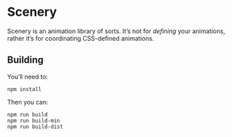 # Scenery

Scenery is an animation library of sorts. It’s not for _defining_ your animations, rather it’s for coordinating CSS-defined animations.

## Building

You’ll need to:

```
npm install
```

Then you can:

```
npm run build
npm run build-min
npm run build-dist
```

